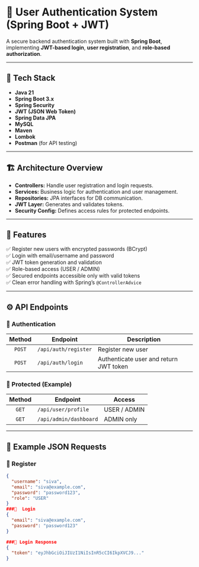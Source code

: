 # 🔐 User Authentication System (Spring Boot + JWT)

A secure backend authentication system built with **Spring Boot**, implementing **JWT-based login**, **user registration**, and **role-based authorization**.

---

## 🚀 Tech Stack
- **Java 21**
- **Spring Boot 3.x**
- **Spring Security**
- **JWT (JSON Web Token)**
- **Spring Data JPA**
- **MySQL**
- **Maven**
- **Lombok**
- **Postman** (for API testing)

---

## 🏗️ Architecture Overview

- **Controllers:** Handle user registration and login requests.  
- **Services:** Business logic for authentication and user management.  
- **Repositories:** JPA interfaces for DB communication.  
- **JWT Layer:** Generates and validates tokens.  
- **Security Config:** Defines access rules for protected endpoints.

---

## 🧩 Features
✅ Register new users with encrypted passwords (BCrypt)  
✅ Login with email/username and password  
✅ JWT token generation and validation  
✅ Role-based access (USER / ADMIN)  
✅ Secured endpoints accessible only with valid tokens  
✅ Clean error handling with Spring’s `@ControllerAdvice`

---

## ⚙️ API Endpoints

### 🔸 Authentication
| Method | Endpoint | Description |
|:------:|-----------|-------------|
| `POST` | `/api/auth/register` | Register new user |
| `POST` | `/api/auth/login` | Authenticate user and return JWT token |

### 🔸 Protected (Example)
| Method | Endpoint | Access |
|:------:|-----------|--------|
| `GET` | `/api/user/profile` | USER / ADMIN |
| `GET` | `/api/admin/dashboard` | ADMIN only |

---

## 🧠 Example JSON Requests

### 🔹 Register
```json
{
  "username": "siva",
  "email": "siva@example.com",
  "password": "password123",
  "role": "USER"
}
###🔹  Login 
{
  "email": "siva@example.com",
  "password": "password123"
}

###🔹 Login Response
{
  "token": "eyJhbGciOiJIUzI1NiIsInR5cCI6IkpXVCJ9..."
}


